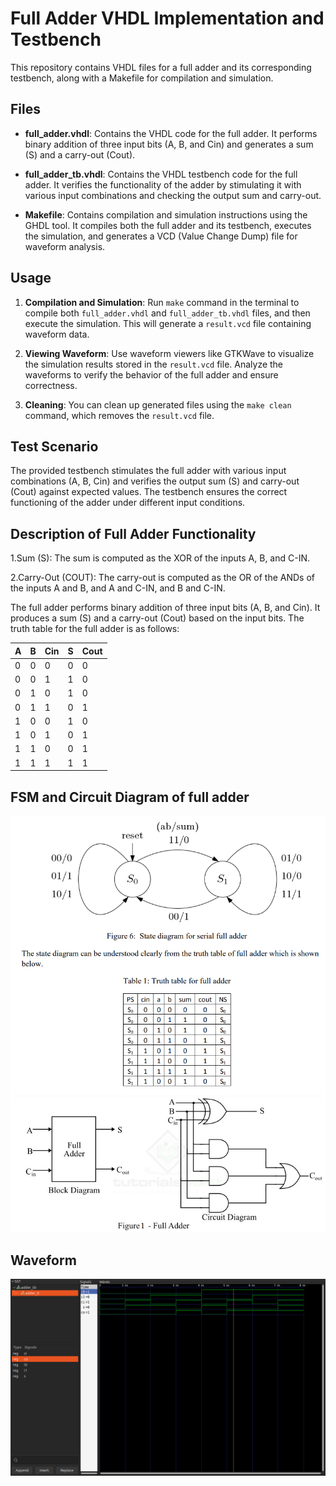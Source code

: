 # Full Adder VHDL Implementation and Testbench

This repository contains VHDL files for a full adder and its corresponding testbench, along with a Makefile for compilation and simulation.

## Files

- **full_adder.vhdl**: Contains the VHDL code for the full adder. It performs binary addition of three input bits (A, B, and Cin) and generates a sum (S) and a carry-out (Cout).

- **full_adder_tb.vhdl**: Contains the VHDL testbench code for the full adder. It verifies the functionality of the adder by stimulating it with various input combinations and checking the output sum and carry-out.

- **Makefile**: Contains compilation and simulation instructions using the GHDL tool. It compiles both the full adder and its testbench, executes the simulation, and generates a VCD (Value Change Dump) file for waveform analysis.

## Usage

1. **Compilation and Simulation**: Run `make` command in the terminal to compile both `full_adder.vhdl` and `full_adder_tb.vhdl` files, and then execute the simulation. This will generate a `result.vcd` file containing waveform data.

2. **Viewing Waveform**: Use waveform viewers like GTKWave to visualize the simulation results stored in the `result.vcd` file. Analyze the waveforms to verify the behavior of the full adder and ensure correctness.

3. **Cleaning**: You can clean up generated files using the `make clean` command, which removes the `result.vcd` file.

## Test Scenario

The provided testbench stimulates the full adder with various input combinations (A, B, Cin) and verifies the output sum (S) and carry-out (Cout) against expected values. The testbench ensures the correct functioning of the adder under different input conditions.

## Description of Full Adder Functionality

1.Sum (S): The sum is computed as the XOR of the inputs A, B, and C-IN.

2.Carry-Out (COUT): The carry-out is computed as the OR of the ANDs of the inputs A and B, and A and C-IN, and B and C-IN.

The full adder performs binary addition of three input bits (A, B, and Cin). It produces a sum (S) and a carry-out (Cout) based on the input bits. The truth table for the full adder is as follows:

| A | B | Cin | S | Cout |
|---|---|-----|---|------|
| 0 | 0 | 0   | 0 | 0    |
| 0 | 0 | 1   | 1 | 0    |
| 0 | 1 | 0   | 1 | 0    |
| 0 | 1 | 1   | 0 | 1    |
| 1 | 0 | 0   | 1 | 0    |
| 1 | 0 | 1   | 0 | 1    |
| 1 | 1 | 0   | 0 | 1    |
| 1 | 1 | 1   | 1 | 1    |

## FSM and Circuit Diagram of full adder

![FSM](https://github.com/Samirlamichhane10/Vhdl-assignments/blob/main/full_adder/FSM.png)
![ckt](https://github.com/Samirlamichhane10/Vhdl-assignments/blob/main/full_adder/fulladder.jpeg)

## Waveform

![Waveform](https://github.com/Samirlamichhane10/Vhdl-assignments/blob/main/full_adder/full_adder.png)




